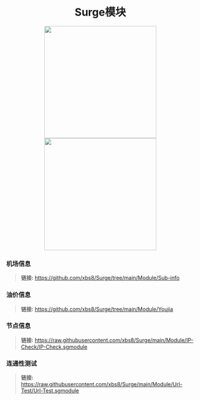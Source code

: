 <h1 align="center">Surge模块</h1>

<p align="center">
<img src="https://raw.githubusercontent.com/xbs8/Surge/main/Surge.png" width="300"></img>
<img src="https://raw.githubusercontent.com/xbs8/Surge/main/Module.png" width="300"></img>
</p>

### 机场信息
> **链接:** https://github.com/xbs8/Surge/tree/main/Module/Sub-info </br>
### 油价信息
> **链接:** https://github.com/xbs8/Surge/tree/main/Module/Youjia </br>
### 节点信息
> **链接:** https://raw.githubusercontent.com/xbs8/Surge/main/Module/IP-Check/IP-Check.sgmodule </br>
### 连通性测试
> **链接:** https://raw.githubusercontent.com/xbs8/Surge/main/Module/Url-Test/Url-Test.sgmodule </br>
</br>

